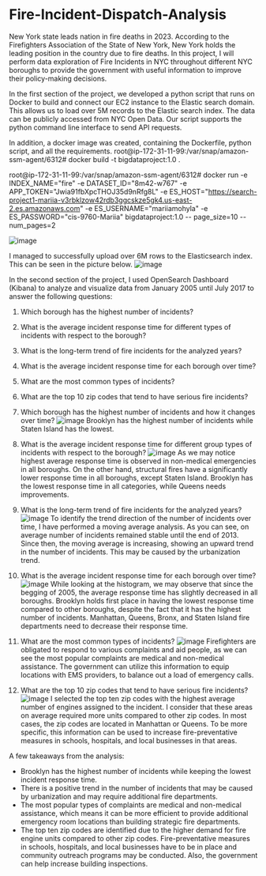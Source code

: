 # Fire-Incident-Dispatch-Analysis
New York state leads nation in fire deaths in 2023. According to the Firefighters Association of the State
of New York, New York holds the leading position in the country due to fire deaths. In this project, I will
perform data exploration of Fire Incidents in NYC throughout different NYC boroughs to provide the
government with useful information to improve their policy-making decisions.

In the first section of the project, we developed a python script that runs on Docker to build and connect
our EC2 instance to the Elastic search domain. This allows us to load over 5M records to the Elastic search
index. The data can be publicly accessed from NYC Open Data. Our script supports the python command
line interface to send API requests.

In addition, a docker image was created, containing the Dockerfile, python script, and all the
requirements.
root@ip-172-31-11-99:/var/snap/amazon-ssm-agent/6312# docker build -t bigdataproject:1.0 .

root@ip-172-31-11-99:/var/snap/amazon-ssm-agent/6312# docker run -e INDEX_NAME="fire" -e
DATASET_ID="8m42-w767" -e APP_TOKEN="Jwia91fbXpcTHOJ35d9nRfg8L" -e
ES_HOST="https://search-project1-mariia-v3rbklzow42rdb3ggcskze5gk4.us-east-2.es.amazonaws.com"
-e ES_USERNAME="mariiamohyla" -e ES_PASSWORD="cis-9760-Mariia" bigdataproject:1.0 --
page_size=10 --num_pages=2

![image](https://user-images.githubusercontent.com/111792836/234894653-62dca3c4-05c6-4b5d-aadf-37fc8cba3fe8.png)

I managed to successfully upload over 6M rows to the Elasticsearch index. This can be seen in the picture
below.
![image](https://user-images.githubusercontent.com/111792836/234894720-f5b22849-f91f-4cd4-9cf2-80d8279bb79b.png)

In the second section of the project, I used OpenSearch Dashboard (Kibana) to analyze and visualize data
from January 2005 until July 2017 to answer the following questions:
1. Which borough has the highest number of incidents?
2. What is the average incident response time for different types of incidents with respect to the borough?
3. What is the long-term trend of fire incidents for the analyzed years?
4. What is the average incident response time for each borough over time?
5. What are the most common types of incidents?
6. What are the top 10 zip codes that tend to have serious fire incidents?

1. Which borough has the highest number of incidents and how it changes over time?
![image](https://user-images.githubusercontent.com/111792836/234894998-f496447b-1e98-4f28-a175-eff9e619578c.png)
Brooklyn has the highest number of incidents while Staten Island has the lowest.

2. What is the average incident response time for different group types of incidents with respect to
the borough?
![image](https://user-images.githubusercontent.com/111792836/234895133-fe14d00e-ccd8-42ef-9ca9-283e46e8dd60.png)
As we may notice highest average response time is observed in non-medical emergencies in all boroughs.
On the other hand, structural fires have a significantly lower response time in all boroughs, except Staten
Island. Brooklyn has the lowest response time in all categories, while Queens needs improvements.

3. What is the long-term trend of fire incidents for the analyzed years?
![image](https://user-images.githubusercontent.com/111792836/234895273-650a4e97-cb9f-4bc5-953a-fa75547e750a.png)
To identify the trend direction of the number of incidents over time, I have performed a moving average
analysis. As you can see, on average number of incidents remained stable until the end of 2013. Since then,
the moving average is increasing, showing an upward trend in the number of incidents. This may be caused
by the urbanization trend.

4. What is the average incident response time for each borough over time?
![image](https://user-images.githubusercontent.com/111792836/234895399-54883047-7246-4bbb-a79a-dc7457d2c4e2.png)
While looking at the histogram, we may observe that since the begging of 2005, the average response time
has slightly decreased in all boroughs. Brooklyn holds first place in having the lowest response time
compared to other boroughs, despite the fact that it has the highest number of incidents. Manhattan, Queens,
Bronx, and Staten Island fire departments need to decrease their response time.

5. What are the most common types of incidents?
![image](https://user-images.githubusercontent.com/111792836/234895525-16fc3acf-e764-4b27-8bd0-8ed86620f7bc.png)
Firefighters are obligated to respond to various complaints and aid people, as we can see the most popular
complaints are medical and non-medical assistance. The government can utilize this information to equip
locations with EMS providers, to balance out a load of emergency calls.

6. What are the top 10 zip codes that tend to have serious fire incidents?
![image](https://user-images.githubusercontent.com/111792836/234895652-aab58608-a515-4131-a503-5512598e3564.png)
I selected the top ten zip codes with the highest average number of engines assigned to the incident. I
consider that these areas on average required more units compared to other zip codes. In most cases, the zip
codes are located in Manhattan or Queens. To be more specific, this information can be used to increase
fire-preventative measures in schools, hospitals, and local businesses in that areas.

A few takeaways from the analysis:
- Brooklyn has the highest number of incidents while keeping the lowest incident response time.
- There is a positive trend in the number of incidents that may be caused by urbanization and may
require additional fire departments.
- The most popular types of complaints are medical and non-medical assistance, which means it can
be more efficient to provide additional emergency room locations than building strategic fire
departments.
- The top ten zip codes are identified due to the higher demand for fire engine units compared to
other zip codes. Fire-preventative measures in schools, hospitals, and local businesses have to be
in place and community outreach programs may be conducted. Also, the government can help
increase building inspections.
